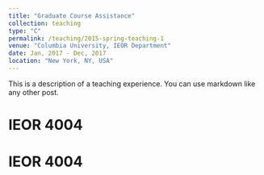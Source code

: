 ```yaml
---
title: "Graduate Course Assistance"
collection: teaching
type: "C"
permalink: /teaching/2015-spring-teaching-1
venue: "Columbia University, IEOR Department"
date: Jan, 2017 - Dec, 2017
location: "New York, NY, USA"
---
```


This is a description of a teaching experience. You can use markdown like any other post.

IEOR 4004
======

IEOR 4004
======
